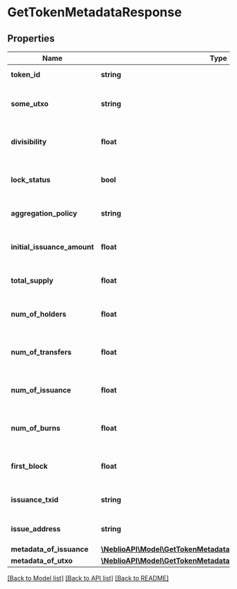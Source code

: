 # GetTokenMetadataResponse

## Properties
Name | Type | Description | Notes
------------ | ------------- | ------------- | -------------
**token_id** | **string** | ID of the token | [optional] 
**some_utxo** | **string** | Example UTXO containing this token. | [optional] 
**divisibility** | **float** | Decimal places the token is divisible to | [optional] 
**lock_status** | **bool** | Whether issuance of more tokens is locked | [optional] 
**aggregation_policy** | **string** | Whether the tokens are aggregatable | [optional] 
**initial_issuance_amount** | **float** | Total tokens issued in initial issuance | [optional] 
**total_supply** | **float** | Total number of tokens in supply | [optional] 
**num_of_holders** | **float** | Total number of addresses this token is held at | [optional] 
**num_of_transfers** | **float** | Total number of transactions of this token | [optional] 
**num_of_issuance** | **float** | Total number of times this token has been issued | [optional] 
**num_of_burns** | **float** | Number of times tokens have been burned | [optional] 
**first_block** | **float** | Block number token was issued in | [optional] 
**issuance_txid** | **string** | TXID the token was issued with | [optional] 
**issue_address** | **string** | Address that issued the tokens | [optional] 
**metadata_of_issuance** | [**\NeblioAPI\Model\GetTokenMetadataResponseMetadataOfIssuance**](GetTokenMetadataResponseMetadataOfIssuance.md) |  | [optional] 
**metadata_of_utxo** | [**\NeblioAPI\Model\GetTokenMetadataResponseMetadataOfUtxo**](GetTokenMetadataResponseMetadataOfUtxo.md) |  | [optional] 

[[Back to Model list]](../README.md#documentation-for-models) [[Back to API list]](../README.md#documentation-for-api-endpoints) [[Back to README]](../README.md)


